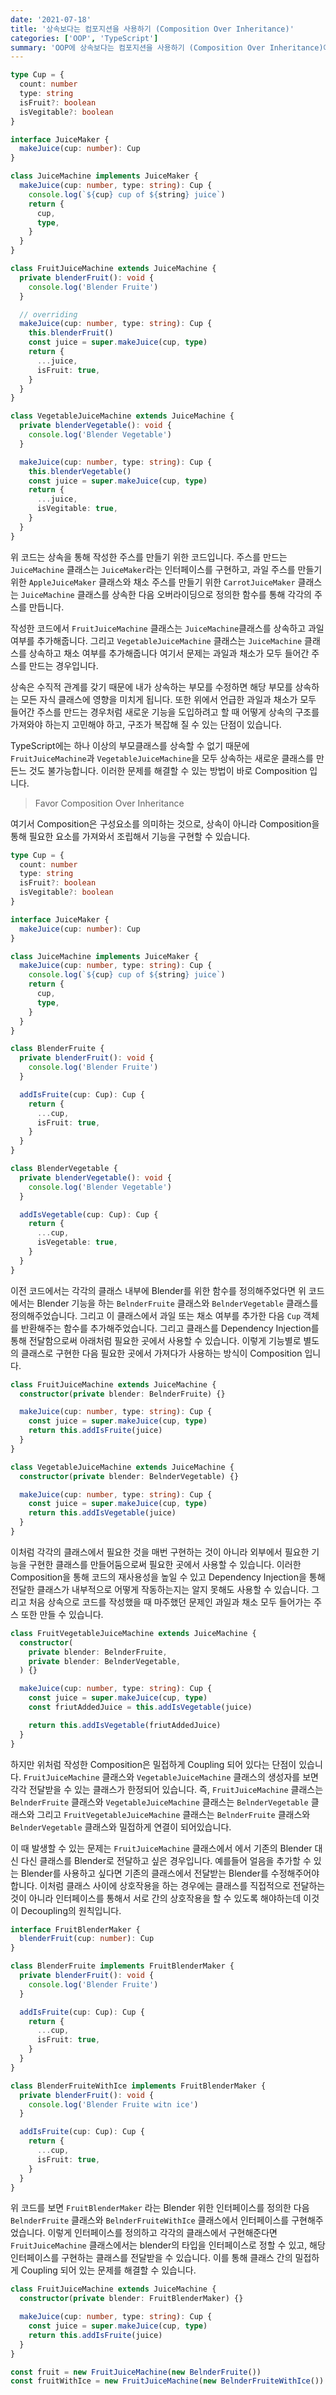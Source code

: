 ```yaml
---
date: '2021-07-18'
title: '상속보다는 컴포지션을 사용하기 (Composition Over Inheritance)'
categories: ['OOP', 'TypeScript']
summary: 'OOP에 상속보다는 컴포지션을 사용하기 (Composition Over Inheritance)에 관련된 내용입니다.'
---
```


```ts
type Cup = {
  count: number
  type: string
  isFruit?: boolean
  isVegitable?: boolean
}

interface JuiceMaker {
  makeJuice(cup: number): Cup
}

class JuiceMachine implements JuiceMaker {
  makeJuice(cup: number, type: string): Cup {
    console.log(`${cup} cup of ${string} juice`)
    return {
      cup,
      type,
    }
  }
}

class FruitJuiceMachine extends JuiceMachine {
  private blenderFruit(): void {
    console.log('Blender Fruite')
  }

  // overriding
  makeJuice(cup: number, type: string): Cup {
    this.blenderFruit()
    const juice = super.makeJuice(cup, type)
    return {
      ...juice,
      isFruit: true,
    }
  }
}

class VegetableJuiceMachine extends JuiceMachine {
  private blenderVegetable(): void {
    console.log('Blender Vegetable')
  }

  makeJuice(cup: number, type: string): Cup {
    this.blenderVegetable()
    const juice = super.makeJuice(cup, type)
    return {
      ...juice,
      isVegitable: true,
    }
  }
}
```

위 코드는 상속을 통해 작성한 주스를 만들기 위한 코드입니다.
주스를 만드는 `JuiceMachine` 클래스는 `JuiceMaker`라는 인터페이스를 구현하고, 과일 주스를 만들기 위한 `AppleJuiceMaker` 클래스와 채소 주스를 만들기 위한 `CarrotJuiceMaker` 클래스는 `JuiceMachine` 클래스를 상속한 다음 오버라이딩으로 정의한 함수를 통해 각각의 주스를 만듭니다.

작성한 코드에서 `FruitJuiceMachine` 클래스는 `JuiceMachine`클래스를 상속하고 과일 여부를 추가해줍니다.
그리고 `VegetableJuiceMachine` 클래스는 `JuiceMachine` 클래스를 상속하고 채소 여부를 추가해줍니다
여기서 문제는 과일과 채소가 모두 들어간 주스를 만드는 경우입니다.

상속은 수직적 관계를 갖기 때문에 내가 상속하는 부모를 수정하면 해당 부모를 상속하는 모든 자식 클래스에 영향을 미치게 됩니다.
또한 위에서 언급한 과일과 채소가 모두 들어간 주스를 만드는 경우처럼 새로운 기능을 도입하려고 할 때 어떻게 상속의 구조를 가져와야 하는지 고민해야 하고, 구조가 복잡해 질 수 있는 단점이 있습니다.

TypeScript에는 하나 이상의 부모클래스를 상속할 수 없기 때문에 `FruitJuiceMachine`과 `VegetableJuiceMachine`을 모두 상속하는 새로운 클래스를 만든느 것도 불가능합니다.
이러한 문제를 해결할 수 있는 방법이 바로 Composition 입니다.

> Favor Composition Over Inheritance

여기서 Composition은 구성요소를 의미하는 것으로, 상속이 아니라 Composition을 통해 필요한 요소를 가져와서 조립해서 기능을 구현할 수 있습니다.

```ts
type Cup = {
  count: number
  type: string
  isFruit?: boolean
  isVegitable?: boolean
}

interface JuiceMaker {
  makeJuice(cup: number): Cup
}

class JuiceMachine implements JuiceMaker {
  makeJuice(cup: number, type: string): Cup {
    console.log(`${cup} cup of ${string} juice`)
    return {
      cup,
      type,
    }
  }
}

class BlenderFruite {
  private blenderFruit(): void {
    console.log('Blender Fruite')
  }

  addIsFruite(cup: Cup): Cup {
    return {
      ...cup,
      isFruit: true,
    }
  }
}

class BlenderVegetable {
  private blenderVegetable(): void {
    console.log('Blender Vegetable')
  }

  addIsVegetable(cup: Cup): Cup {
    return {
      ...cup,
      isVegetable: true,
    }
  }
}
```

이전 코드에서는 각각의 클래스 내부에 Blender를 위한 함수를 정의해주었다면 위 코드에서는 Blender 기능을 하는 `BelnderFruite` 클래스와 `BelnderVegetable` 클래스를 정의해주었습니다. 그리고 이 클래스에서 과일 또는 채소 여부를 추가한 다음 `Cup` 객체를 반환해주는 함수를 추가해주었습니다.
그리고 클래스를 Dependency Injection를 통해 전달함으로써 아래처럼 필요한 곳에서 사용할 수 있습니다.
이렇게 기능별로 별도의 클래스로 구현한 다음 필요한 곳에서 가져다가 사용하는 방식이 Composition 입니다.

```ts
class FruitJuiceMachine extends JuiceMachine {
  constructor(private blender: BelnderFruite) {}

  makeJuice(cup: number, type: string): Cup {
    const juice = super.makeJuice(cup, type)
    return this.addIsFruite(juice)
  }
}

class VegetableJuiceMachine extends JuiceMachine {
  constructor(private blender: BelnderVegetable) {}

  makeJuice(cup: number, type: string): Cup {
    const juice = super.makeJuice(cup, type)
    return this.addIsVegetable(juice)
  }
}
```

이처럼 각각의 클래스에서 필요한 것을 매번 구현하는 것이 아니라 외부에서 필요한 기능을 구현한 클래스를 만들어둠으로써 필요한 곳에서 사용할 수 있습니다.
이러한 Composition을 통해 코드의 재사용성을 높일 수 있고 Dependency Injection을 통해 전달한 클래스가 내부적으로 어떻게 작동하는지는 알지 못해도 사용할 수 있습니다.
그리고 처음 상속으로 코드를 작성했을 때 마주했던 문제인 과일과 채소 모두 들어가는 주스 또한 만들 수 있습니다.

```ts
class FruitVegetableJuiceMachine extends JuiceMachine {
  constructor(
    private blender: BelnderFruite,
    private blender: BelnderVegetable,
  ) {}

  makeJuice(cup: number, type: string): Cup {
    const juice = super.makeJuice(cup, type)
    const friutAddedJuice = this.addIsVegetable(juice)

    return this.addIsVegetable(friutAddedJuice)
  }
}
```

하지만 위처럼 작성한 Composition은 밀접하게 Coupling 되어 있다는 단점이 있습니다.
`FruitJuiceMachine` 클래스와 `VegetableJuiceMachine` 클래스의 생성자를 보면 각각 전달받을 수 있는 클래스가 한정되어 있습니다.
즉, `FruitJuiceMachine` 클래스는 `BelnderFruite` 클래스와 `VegetableJuiceMachine` 클래스는 `BelnderVegetable` 클래스와 그리고 `FruitVegetableJuiceMachine` 클래스는 `BelnderFruite` 클래스와 `BelnderVegetable` 클래스와 밀접하게 연결이 되어있습니다.

이 때 발생할 수 있는 문제는 `FruitJuiceMachine` 클래스에서 에서 기존의 Blender 대신 다신 클래스를 Blender로 전달하고 싶은 경우입니다.
예를들어 얼음을 추가할 수 있는 Blender를 사용하고 싶다면 기존의 클래스에서 전달받는 Blender를 수정해주어야 합니다.
이처럼 클래스 사이에 상호작용을 하는 경우에는 클래스를 직접적으로 전달하는 것이 아니라 인터페이스를 통해서 서로 간의 상호작용을 할 수 있도록 해야하는데 이것이 Decoupling의 원칙입니다.

```ts
interface FruitBlenderMaker {
  blenderFruit(cup: number): Cup
}

class BlenderFruite implements FruitBlenderMaker {
  private blenderFruit(): void {
    console.log('Blender Fruite')
  }

  addIsFruite(cup: Cup): Cup {
    return {
      ...cup,
      isFruit: true,
    }
  }
}

class BlenderFruiteWithIce implements FruitBlenderMaker {
  private blenderFruit(): void {
    console.log('Blender Fruite witn ice')
  }

  addIsFruite(cup: Cup): Cup {
    return {
      ...cup,
      isFruit: true,
    }
  }
}
```

위 코드를 보면 `FruitBlenderMaker` 라는 Blender 위한 인터페이스를 정의한 다음 `BelnderFruite` 클래스와 `BelnderFruiteWithIce` 클래스에서 인터페이스를 구현해주었습니다.
이렇게 인터페이스를 정의하고 각각의 클래스에서 구현해준다면 `FruitJuiceMachine` 클래스에서는 blender의 타입을 인터페이스로 정할 수 있고, 해당 인터페이스를 구현하는 클래스를 전달받을 수 있습니다.
이를 통해 클래스 간의 밀접하게 Coupling 되어 있는 문제를 해결할 수 있습니다.

```ts
class FruitJuiceMachine extends JuiceMachine {
  constructor(private blender: FruitBlenderMaker) {}

  makeJuice(cup: number, type: string): Cup {
    const juice = super.makeJuice(cup, type)
    return this.addIsFruite(juice)
  }
}

const fruit = new FruitJuiceMachine(new BelnderFruite())
const fruitWithIce = new FruitJuiceMachine(new BelnderFruiteWithIce())
```
